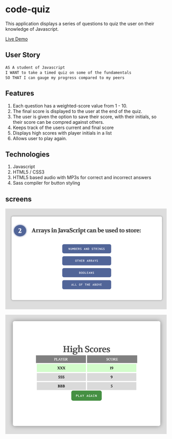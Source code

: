 # code-quiz
This application displays a series of questions to quiz the user on their knowledge of Javascript.

<a href='https://b0rgbart3.github.io/code-quiz/'>Live Demo</a>
## User Story

```
AS A student of Javascript
I WANT to take a timed quiz on some of the fundamentals
SO THAT I can gauge my progress compared to my peers
```

## Features

1.  Each question has a weighted-score value from 1 - 10.  
2.  The final score is displayed to the user at the end of the quiz.
3.  The user is given the option to save their score, with their initials, so their score can be compred against others.
4.  Keeps track of the users current and final score
5.  Displays high scores with player initials in a list
6.  Allows user to play again.

## Technologies
1.  Javascript
2.  HTML5 / CSS3
3.  HTML5 based audio with MP3s for correct and incorrect answers
4.  Sass compiler for button styling

## screens
![Question Screen](question.jpg)

![HighScores Screen](highscores.jpg)